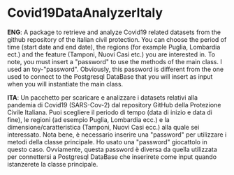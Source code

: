 # Covid19DataAnalyzerItaly

**ENG**:
A package to retrieve and analyze Covid19 related datasets from the github repository of the italian civil protection.
You can choose the period of time (start date and end date), the regions (for example Puglia, Lombardia ect.) and the feature (Tamponi, Nuovi Casi etc.) you are interested in.
To note, you must insert a "password" to use the methods of the main class. I used an toy-"password". Obviously, this password is different from the one used to connect to the Postgresql DataBase that you will insert as input when you will instantiate the main class.

**ITA**:
Un pacchetto per scaricare e analizzare i datasets relativi alla pandemia di Covid19 (SARS-Cov-2) dal repository GitHub della Protezione Civile Italiana.
Puoi scegliere il periodo di tempo (data di inizio e data di fine), le regioni (ad esempio Puglia, Lombardia ecc.) e la dimensione/caratteristica (Tamponi, Nuovi Casi ecc.) alla quale sei interessato.
Nota bene, è necessario inserire una "password" per utilizzare i metodi della classe principale. Ho usato una "password" giocattolo in questo caso. Ovviamente, questa password è diversa da quella utilizzata per connettersi a Postgresql DataBase che inserirete come input quando istanzerete la classe principale.
